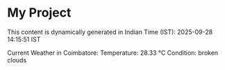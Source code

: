 # My Project

This content is dynamically generated in Indian Time (IST): 2025-09-28 14:15:51 IST


Current Weather in Coimbatore:
Temperature: 28.33 °C
Condition: broken clouds
